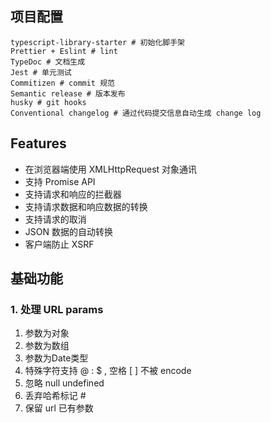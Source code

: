 ## 项目配置
```
typescript-library-starter # 初始化脚手架  
Prettier + Eslint # lint
TypeDoc # 文档生成
Jest # 单元测试
Commitizen # commit 规范
Semantic release # 版本发布
husky # git hooks
Conventional changelog # 通过代码提交信息自动生成 change log
```
## Features
+ 在浏览器端使用 XMLHttpRequest 对象通讯
+ 支持 Promise API
+ 支持请求和响应的拦截器
+ 支持请求数据和响应数据的转换
+ 支持请求的取消
+ JSON 数据的自动转换
+ 客户端防止 XSRF

## 基础功能
### 1. 处理 URL params
1. 参数为对象
2. 参数为数组
3. 参数为Date类型
4. 特殊字符支持 @ : $ , 空格 [ ] 不被 encode
5. 忽略 null undefined
6. 丢弃哈希标记 #
7. 保留 url 已有参数